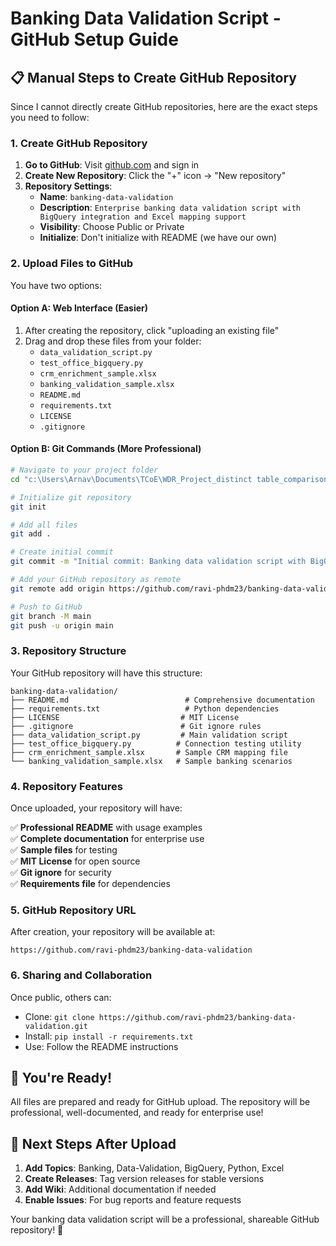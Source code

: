 # Banking Data Validation Script - GitHub Setup Guide

## 📋 Manual Steps to Create GitHub Repository

Since I cannot directly create GitHub repositories, here are the exact steps you need to follow:

### 1. Create GitHub Repository

1. **Go to GitHub**: Visit [github.com](https://github.com) and sign in
2. **Create New Repository**: Click the "+" icon → "New repository"
3. **Repository Settings**:
   - **Name**: `banking-data-validation`
   - **Description**: `Enterprise banking data validation script with BigQuery integration and Excel mapping support`
   - **Visibility**: Choose Public or Private
   - **Initialize**: Don't initialize with README (we have our own)

### 2. Upload Files to GitHub

You have two options:

#### Option A: Web Interface (Easier)
1. After creating the repository, click "uploading an existing file"
2. Drag and drop these files from your folder:
   - `data_validation_script.py`
   - `test_office_bigquery.py`
   - `crm_enrichment_sample.xlsx`
   - `banking_validation_sample.xlsx`
   - `README.md`
   - `requirements.txt`
   - `LICENSE`
   - `.gitignore`

#### Option B: Git Commands (More Professional)
```bash
# Navigate to your project folder
cd "c:\Users\Arnav\Documents\TCoE\WDR_Project_distinct table_comparisons"

# Initialize git repository
git init

# Add all files
git add .

# Create initial commit
git commit -m "Initial commit: Banking data validation script with BigQuery integration"

# Add your GitHub repository as remote
git remote add origin https://github.com/ravi-phdm23/banking-data-validation.git

# Push to GitHub
git branch -M main
git push -u origin main
```

### 3. Repository Structure

Your GitHub repository will have this structure:
```
banking-data-validation/
├── README.md                          # Comprehensive documentation
├── requirements.txt                   # Python dependencies
├── LICENSE                           # MIT License
├── .gitignore                        # Git ignore rules
├── data_validation_script.py         # Main validation script
├── test_office_bigquery.py          # Connection testing utility
├── crm_enrichment_sample.xlsx       # Sample CRM mapping file
└── banking_validation_sample.xlsx   # Sample banking scenarios
```

### 4. Repository Features

Once uploaded, your repository will have:

✅ **Professional README** with usage examples  
✅ **Complete documentation** for enterprise use  
✅ **Sample files** for testing  
✅ **MIT License** for open source  
✅ **Git ignore** for security  
✅ **Requirements file** for dependencies  

### 5. GitHub Repository URL

After creation, your repository will be available at:
```
https://github.com/ravi-phdm23/banking-data-validation
```

### 6. Sharing and Collaboration

Once public, others can:
- Clone: `git clone https://github.com/ravi-phdm23/banking-data-validation.git`
- Install: `pip install -r requirements.txt`
- Use: Follow the README instructions

## 🎉 You're Ready!

All files are prepared and ready for GitHub upload. The repository will be professional, well-documented, and ready for enterprise use!

## 🔗 Next Steps After Upload

1. **Add Topics**: Banking, Data-Validation, BigQuery, Python, Excel
2. **Create Releases**: Tag version releases for stable versions
3. **Add Wiki**: Additional documentation if needed
4. **Enable Issues**: For bug reports and feature requests

Your banking data validation script will be a professional, shareable GitHub repository! 🚀
